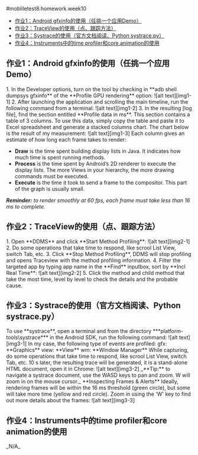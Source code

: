 #mobliletest8.homework.week10
*   [作业1：Android gfxinfo的使用（任挑一个应用Demo）](#hw1)
*   [作业2：TraceView的使用（点、跟踪方法）](#hw2)
*   [作业3：Systrace的使用（官方文档阅读、Python systrace.py）](#hw3)
*   [作业4：Instruments中的time profiler和core animation的使用](#hw4)


<h2 id="hw1">作业1：Android gfxinfo的使用（任挑一个应用Demo）</h2>
1. In the Developer options, turn on the tool by checking in **adb shell dumpsys gfxinfo** of the **Profile GPU rendering** option:  
![alt text][img1-1]  
2. After launching the application and scrolling the main timeline, run the following command from a terminal:  
![alt text][img1-2]  
3. In the resulting [log file], find the section entitled **Profile data in ms**. This section contains a table of 3 columns. To use this data, simply copy the table and paste it to Excel spreadsheet and generate a stacked columns chart. The chart below is the result of my measurement:  
![alt text][img1-3]  
Each column gives an estimate of how long each frame takes to render:  

*    **Draw** is the time spent building display lists in Java. It indicates how much time is spent running methods.
*    **Process** is the time spent by Android’s 2D renderer to execute the display lists. The more Views in your hierarchy, the more drawing commands must be executed.  
*    **Execute** is the time it took to send a frame to the compositor. This part of the graph is usually small. 

_**Reminder:** to render smoothly at 60 fps, each frame must take less than 16 ms to complete._


<h2 id="hw2">作业2：TraceView的使用（点、跟踪方法）</h2>
1. Open **DDMS** and click **Start Method Profiling**:  
![alt text][img2-1]  
2. Do some operations that take time to respond, like scrool List View, switch Tab, etc.  
3. Click **Stop Method Profiling**, DDMS will stop profiling and opens Traceview with the method profiling information.  
4. Filter the targeted app by typing app name in the **Find** inputbox, sort by **Incl Real Time**:  
![alt text][img2-2]  
5. Click the method and child method that take the most time, level by level to check the details and the probable cause.

<h2 id="hw3">作业3：Systrace的使用（官方文档阅读、Python systrace.py）</h2>
To use **systrace**, open a terminal and from the directory ***platform-tools\systrace*** in the Android SDK, run the following command:  
![alt text][img3-1]  
In my case, the following type of events are profiled:  
gfx: **Graphics**  
view: **View**  
wm: **Window Manager**  
While capturing, do some operations that take time to respond, like scrool List View, switch Tab, etc.  
10 s later, the resulting trace will be generated, it is a stand-alone HTML document, open it in Chrome:  
![alt text][img3-2]  
_**Tip:** to navigate a systrace document, use the WASD keys to pan and zoom. W will zoom in on the mouse cursor._  
**Inspecting Frames & Alerts**  
Ideally, rendering frames will be within the 16 ms threshold (green circle), but some will take more time (yellow and red circle).  
Zoom in using the 'W' key to find out more details about the frames:  
![alt text][img3-3]   

<h2 id="hw4">作业4：Instruments中的time profiler和core animation的使用</h2>
_N/A_


[log file]: https://github.com/mobiletest8/mobiletest8.homework.wanmich/blob/master/week10/src/common/files/fps.txt
[img1-1]: https://github.com/mobiletest8/mobiletest8.homework.wanmich/blob/master/week10/src/common/images/1-1.png
[img1-2]: https://github.com/mobiletest8/mobiletest8.homework.wanmich/blob/master/week10/src/common/images/1-2.png
[img1-3]: https://github.com/mobiletest8/mobiletest8.homework.wanmich/blob/master/week10/src/common/images/1-3.png
[img2-1]: https://github.com/mobiletest8/mobiletest8.homework.wanmich/blob/master/week10/src/common/images/2-1.png
[img2-2]: https://github.com/mobiletest8/mobiletest8.homework.wanmich/blob/master/week10/src/common/images/2-2.png
[img3-1]: https://github.com/mobiletest8/mobiletest8.homework.wanmich/blob/master/week10/src/common/images/3-1.png
[img3-2]: https://github.com/mobiletest8/mobiletest8.homework.wanmich/blob/master/week10/src/common/images/3-2.png
[img3-3]: https://github.com/mobiletest8/mobiletest8.homework.wanmich/blob/master/week10/src/common/images/3-3.png
